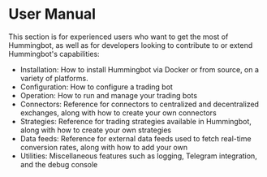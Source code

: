 # User Manual

This section is for experienced users who want to get the most of Hummingbot, as well as for developers looking to contribute to or extend Hummingbot's capabilities:

* Installation: How to install Hummingbot via Docker or from source, on a variety of platforms.
* Configuration: How to configure a trading bot
* Operation: How to run and manage your trading bots
* Connectors: Reference for connectors to centralized and decentralized exchanges, along with how to create your own connectors
* Strategies: Reference for trading strategies available in Hummingbot, along with how to create your own strategies
* Data feeds: Reference for external data feeds used to fetch real-time conversion rates, along with how to add your own
* Utilities: Miscellaneous features such as logging, Telegram integration, and the debug console